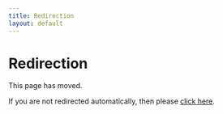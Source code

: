 ```yaml
---
title: Redirection
layout: default
---
```

# Redirection

This page has moved.

If you are not redirected automatically, then please [click here](practice/index.html).

